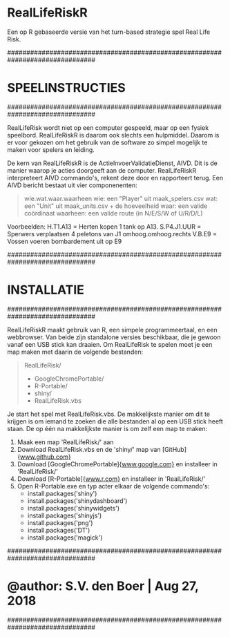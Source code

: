 # RealLifeRiskR
Een op R gebaseerde versie van het turn-based strategie spel Real Life Risk.

###############################################################################
# SPEELINSTRUCTIES
###############################################################################

RealLifeRisk wordt niet op een computer gespeeld, maar op een fysiek speelbord.
RealLifeRiskR is daarom ook slechts een hulpmiddel. Daarom is er voor gekozen om
het gebruik van de software zo simpel mogelijk te maken voor spelers en leiding.

De kern van RealLifeRiskR is de ActieInvoerValidatieDienst, AIVD. 
Dit is de manier waarop je acties doorgeeft aan de computer. RealLifeRiskR 
interpreteert AIVD commando's, rekent deze door en rapporteert terug. Een
AIVD bericht bestaat uit vier componenenten:

> wie.wat.waar.waarheen
> wie: een "Player" uit maak_spelers.csv
> wat: een "Unit" uit maak_units.csv + de hoeveelheid
> waar: een valide coördinaat
> waarheen: een valide route (in N/E/S/W of U/R/D/L)

Voorbeelden: 
H.T1.A13    = Herten kopen 1 tank op A13.
S.P4.J1.UUR = Sperwers verplaatsen 4 peletons van J1 omhoog.omhoog.rechts
V.B.E9      = Vossen voeren bombardement uit op E9

###############################################################################
# INSTALLATIE
###############################################################################

RealLifeRiskR maakt gebruik van R, een simpele programmeertaal, en een webbrowser. 
Van beide zijn standalone versies beschikbaar, die je gewoon vanaf een USB stick kan draaien. 
Om RealLifeRisk te spelen moet je een map maken met daarin de volgende bestanden:

> RealLifeRisk/
> - GoogleChromePortable/
> - R-Portable/
> - shiny/
> - RealLifeRisk.vbs

Je start het spel met RealLifeRisk.vbs. De makkelijkste manier om dit te krijgen 
is om iemand te zoeken die alle bestanden al op een USB stick heeft staan. 
De op één na makkelijkste manier is om zelf een map te maken:

1. Maak een map 'RealLifeRisk/' aan
2. Download RealLifeRisk.vbs en de 'shiny/' map van [GitHub]{www.github.com}
3. Download [GoogleChromePortable]{www.google.com} en installeer in 'RealLifeRisk/'
4. Download [R-Portable]{www.r.com} en installeer in 'RealLifeRisk/'
5. Open R-Portable.exe en typ acter elkaar de volgende commando's:
   - install.packages('shiny')
   - install.packages('shinydashboard')
   - install.packages('shinywidgets')
   - install.packages('shinyjs')
   - install.packages('png')
   - install.packages('DT')
   - install.packages('magick')

###############################################################################
# @author: S.V. den Boer | Aug 27, 2018
###############################################################################
